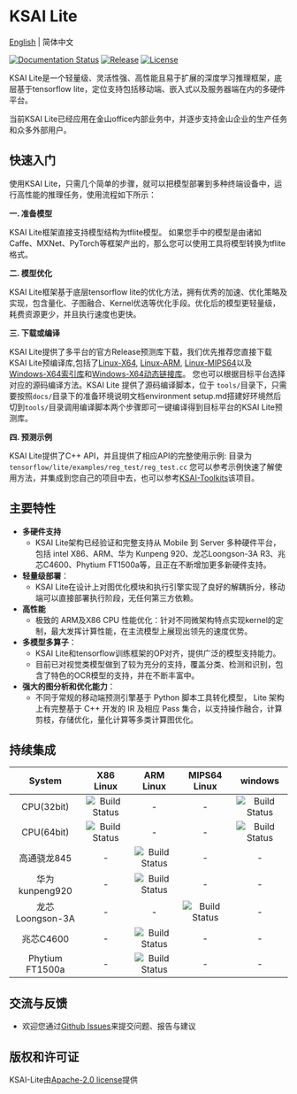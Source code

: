 #  KSAI Lite

[English](README_en.md) | 简体中文

 [![Documentation Status](https://img.shields.io/badge/中文文档-最新-brightgreen.svg)](https://KSAI-lite.readthedocs.io/zh/develop/)  [![Release](https://img.shields.io/github/release/KSAIKSAI/KSAI-Lite.svg)](https://github.com/KSAIKSAI/KSAI-Lite/releases)  [![License](https://img.shields.io/badge/license-Apache%202-blue.svg)](LICENSE)

KSAI Lite是一个轻量级、灵活性强、高性能且易于扩展的深度学习推理框架，底层基于tensorflow lite，定位支持包括移动端、嵌入式以及服务器端在内的多硬件平台。

当前KSAI Lite已经应用在金山office内部业务中，并逐步支持金山企业的生产任务和众多外部用户。

## 快速入门

使用KSAI Lite，只需几个简单的步骤，就可以把模型部署到多种终端设备中，运行高性能的推理任务，使用流程如下所示：

**一. 准备模型**

KSAI Lite框架直接支持模型结构为tflite模型。
如果您手中的模型是由诸如Caffe、MXNet、PyTorch等框架产出的，那么您可以使用工具将模型转换为tflite格式。

**二. 模型优化**

KSAI Lite框架基于底层tensorflow lite的优化方法，拥有优秀的加速、优化策略及实现，包含量化、子图融合、Kernel优选等优化手段。优化后的模型更轻量级，耗费资源更少，并且执行速度也更快。

**三. 下载或编译**

KSAI Lite提供了多平台的官方Release预测库下载，我们优先推荐您直接下载 KSAI Lite预编译库,包括了[Linux-X64](https://sdk.ai.wpscdn.cn/KSAI/KSAI-Lite/pre-build/linux/X64/libtensorflow-lite.so), [Linux-ARM](https://sdk.ai.wpscdn.cn/KSAI/KSAI-Lite/pre-build/linux/ARM/libtensorflow-lite.so), [Linux-MIPS64](https://sdk.ai.wpscdn.cn/KSAI/KSAI-Lite/pre-build/linux/MIPS64/libtensorflow-lite.so)以及[Windows-X64索引库](https://sdk.ai.wpscdn.cn/KSAI/KSAI-Lite/pre-build/windows/tensorflow-lite.lib)和[Windows-X64动态链接库](https://sdk.ai.wpscdn.cn/KSAI/KSAI-Lite/pre-build/windows/tensorflow-lite.dll)。
您也可以根据目标平台选择对应的源码编译方法。KSAI Lite 提供了源码编译脚本，位于 `tools/`目录下，只需要按照`docs/`目录下的准备环境说明文档environment setup.md搭建好环境然后切到`tools/`目录调用编译脚本两个步骤即可一键编译得到目标平台的KSAI Lite预测库。

**四. 预测示例**

KSAI Lite提供了C++ API，并且提供了相应API的完整使用示例:
目录为`tensorflow/lite/examples/reg_test/reg_test.cc`
您可以参考示例快速了解使用方法，并集成到您自己的项目中去，也可以参考[KSAI-Toolkits](https://github.com/kingsoft-wps/KSAI-Toolkits)该项目。



## 主要特性

- **多硬件支持**
	- KSAI Lite架构已经验证和完整支持从 Mobile 到 Server 多种硬件平台，包括 intel X86、ARM、华为 Kunpeng 920、龙芯Loongson-3A R3、兆芯C4600、Phytium FT1500a等，且正在不断增加更多新硬件支持。
- **轻量级部署**：
	- KSAI Lite在设计上对图优化模块和执行引擎实现了良好的解耦拆分，移动端可以直接部署执行阶段，无任何第三方依赖。
- **高性能**
	- 极致的 ARM及X86 CPU 性能优化：针对不同微架构特点实现kernel的定制，最大发挥计算性能，在主流模型上展现出领先的速度优势。
- **多模型多算子**：
	- KSAI Lite和tensorflow训练框架的OP对齐，提供广泛的模型支持能力。
	- 目前已对视觉类模型做到了较为充分的支持，覆盖分类、检测和识别，包含了特色的OCR模型的支持，并在不断丰富中。
- **强大的图分析和优化能力**：
	- 不同于常规的移动端预测引擎基于 Python 脚本工具转化模型， Lite 架构上有完整基于 C++ 开发的 IR 及相应 Pass 集合，以支持操作融合，计算剪枝，存储优化，量化计算等多类计算图优化。

## 持续集成

| System | X86 Linux | ARM Linux | MIPS64 Linux| windows |
|:-:|:-:|:-:|:-:|:-:|
| CPU(32bit) | ![Build Status](https://img.shields.io/badge/build-passing-brightgreen.svg) | - | - | ![Build Status](https://img.shields.io/badge/build-passing-brightgreen.svg)
| CPU(64bit) | ![Build Status](https://img.shields.io/badge/build-passing-brightgreen.svg) | - | - | ![Build Status](https://img.shields.io/badge/build-passing-brightgreen.svg)
| 高通骁龙845 | - | ![Build Status](https://img.shields.io/badge/build-passing-brightgreen.svg) | - | - |
| 华为kunpeng920 | - | ![Build Status](https://img.shields.io/badge/build-passing-brightgreen.svg) | - | - |
| 龙芯Loongson-3A | - | - | ![Build Status](https://img.shields.io/badge/build-passing-brightgreen.svg) | - |
| 兆芯C4600 | - | ![Build Status](https://img.shields.io/badge/build-passing-brightgreen.svg) | - | - |
| Phytium FT1500a | - | ![Build Status](https://img.shields.io/badge/build-passing-brightgreen.svg) | - | - |

##  交流与反馈
* 欢迎您通过[Github Issues](https://github.com/kingsoft-wps/KSAI-Lite/issues)来提交问题、报告与建议
## 版权和许可证
KSAI-Lite由[Apache-2.0 license](LICENSE)提供
